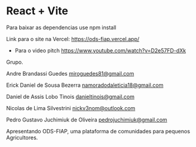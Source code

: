 # React + Vite

Para baixar as dependencias use npm install

Link para o site na Vercel: https://ods-fiap.vercel.app/

- Para o video pitch https://www.youtube.com/watch?v=D2e57FD-dXk

Grupo.

Andre Brandassi Guedes
miroguedes81@gmail.com

Erick Daniel de Sousa Bezerra
namoradodaleticia18@gmail.com

Daniel de Assis Lobo Tinois
danieltinois@gmail.com

Nicolas de Lima Silvestrini
nickv3nom@outlook.com

Pedro Gustavo Juchimiuk de Oliveira
pedrojuchimiuk@gmail.com 

Apresentando ODS-FIAP, uma plataforma de comunidades para pequenos Agricultores.


